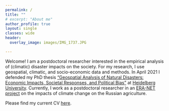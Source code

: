 ```yaml
---
permalink: /
title: ""
# excerpt: "About me"
author_profile: true
layout: single
classes: wide
header:
  overlay_image: images/IMG_1737.JPG

---
```


Welcome! I am a postdoctoral researcher interested in the empirical analysis of (climatic) disaster impacts on the society. For my research, I use geospatial, climatic, and socio-economic data and methods. In April 2021 I defended my PhD thesis [“Geospatial Analysis of Natural Disasters: Economic Impacts, Societal Responses, and Political Bias”](https://doi.org/10.11588/heidok.00030140) at [Heidelberg University](https://www.uni-heidelberg.de/fakultaeten/wiso/awi/index_en.html). Currently, I work as a postdoctoral researcher in an [ERA-NET project](https://www.zhaw.ch/en/research/research-database/project-detailview/projektid/4618/) on the impacts of climate change on the Russian agriculture. 

Please find my current CV [here](https://sven-kunze.github.io/files/CV_SvenKunze_Online.pdf).






 
